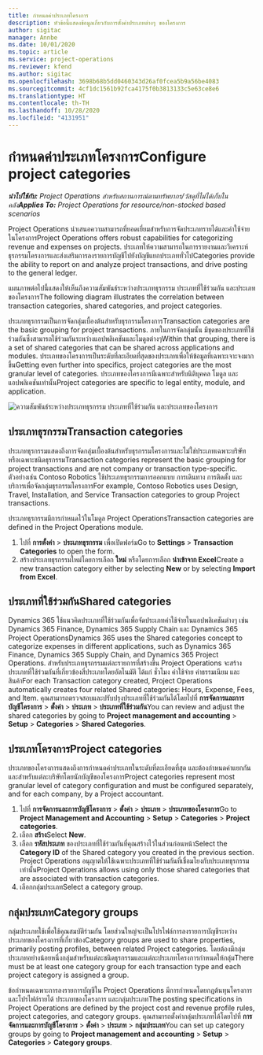 ```yaml
---
title: กำหนดค่าประเภทโครงการ
description: หัวข้อนี้แสดงข้อมูลเกี่ยวกับการตั้งค่าประเภทต่างๆ ของโครงการ
author: sigitac
manager: Annbe
ms.date: 10/01/2020
ms.topic: article
ms.service: project-operations
ms.reviewer: kfend
ms.author: sigitac
ms.openlocfilehash: 3698b68b5dd0460343d26af0fcea5b9a56be4083
ms.sourcegitcommit: 4cf1dc1561b92fca4175f0b3813133c5e63ce8e6
ms.translationtype: HT
ms.contentlocale: th-TH
ms.lasthandoff: 10/28/2020
ms.locfileid: "4131951"
---
```

# <a name="configure-project-categories"></a><span data-ttu-id="daa86-103">กำหนดค่าประเภทโครงการ</span><span class="sxs-lookup"><span data-stu-id="daa86-103">Configure project categories</span></span>

<span data-ttu-id="daa86-104">_**นำไปใช้กับ:** Project Operations สำหรับสถานการณ์ตามทรัพยากร/วัสดุที่ไม่ได้เก็บในคลัง_</span><span class="sxs-lookup"><span data-stu-id="daa86-104">_**Applies To:** Project Operations for resource/non-stocked based scenarios_</span></span>

<span data-ttu-id="daa86-105">Project Operations นำเสนอความสามารถที่ยอดเยี่ยมสำหรับการจัดประเภทรายได้และค่าใช้จ่ายในโครงการ</span><span class="sxs-lookup"><span data-stu-id="daa86-105">Project Operations offers robust capabilities for categorizing revenue and expenses on projects.</span></span> <span data-ttu-id="daa86-106">ประเภทให้ความสามารถในการรายงานและวิเคราะห์ธุรกรรมโครงการและส่งเสริมการลงรายการบัญชีไปยังบัญชีแยกประเภททั่วไป</span><span class="sxs-lookup"><span data-stu-id="daa86-106">Categories provide the ability to report on and analyze project transactions, and drive posting to the general ledger.</span></span>

<span data-ttu-id="daa86-107">แผนภาพต่อไปนี้แสดงให้เห็นถึงความสัมพันธ์ระหว่างประเภทธุรกรรม ประเภทที่ใช้ร่วมกัน และประเภทของโครงการ</span><span class="sxs-lookup"><span data-stu-id="daa86-107">The following diagram illustrates the correlation between transaction categories, shared categories, and project categories.</span></span> 

<span data-ttu-id="daa86-108">ประเภทธุรกรรมเป็นการจัดกลุ่มเบื้องต้นสำหรับธุรกรรมโครงการ</span><span class="sxs-lookup"><span data-stu-id="daa86-108">Transaction categories are the basic grouping for project transactions.</span></span> <span data-ttu-id="daa86-109">ภายในการจัดกลุ่มนั้น มีชุดของประเภทที่ใช้ร่วมกันซึ่งสามารถใช้ร่วมกันระหว่างแอปพลิเคชันและโมดูลต่างๆ</span><span class="sxs-lookup"><span data-stu-id="daa86-109">Within that grouping, there is a set of shared categories that can be shared across applications and modules.</span></span> <span data-ttu-id="daa86-110">ประเภทของโครงการเป็นระดับที่ละเอียดที่สุดของประเภทเพื่อให้ข้อมูลที่เฉพาะเจาะจงมากขึ้น</span><span class="sxs-lookup"><span data-stu-id="daa86-110">Getting even further into specifics, project categories are the most granular level of categories.</span></span> <span data-ttu-id="daa86-111">ประเภทของโครงการมีเฉพาะสำหรับนิติบุคคล โมดูล และแอปพลิเคชันเท่านั้น</span><span class="sxs-lookup"><span data-stu-id="daa86-111">Project categories are specific to legal entity, module, and application.</span></span>

![ความสัมพันธ์ระหว่างประเภทธุรกรรม ประเภทที่ใช้ร่วมกัน และประเภทของโครงการ](media/project-categories.png)

## <a name="transaction-categories"></a><span data-ttu-id="daa86-113">ประเภทธุรกรรม</span><span class="sxs-lookup"><span data-stu-id="daa86-113">Transaction categories</span></span>

<span data-ttu-id="daa86-114">ประเภทธุรกรรมแสดงถึงการจัดกลุ่มเบื้องต้นสำหรับธุรกรรมโครงการและไม่ใช่ประเภทเฉพาะบริษัทหรือเฉพาะชนิดธุรกรรม</span><span class="sxs-lookup"><span data-stu-id="daa86-114">Transaction categories represent the basic grouping for project transactions and are not company or transaction type-specific.</span></span> <span data-ttu-id="daa86-115">ตัวอย่างเช่น Contoso Robotics ใช้ประเภทธุรกรรมการออกแบบ การเดินทาง การติดตั้ง และบริการเพื่อจัดกลุ่มธุรกรรมโครงการ</span><span class="sxs-lookup"><span data-stu-id="daa86-115">For example, Contoso Robotics uses Design, Travel, Installation, and Service Transaction categories to group Project transactions.</span></span>

<span data-ttu-id="daa86-116">ประเภทธุรกรรมมีการกำหนดไว้ในโมดูล Project Operations</span><span class="sxs-lookup"><span data-stu-id="daa86-116">Transaction categories are defined in the Project Operations module.</span></span> 
1. <span data-ttu-id="daa86-117">ไปที่ **การตั้งค่า** \> **ประเภทธุรกรรม** เพื่อเปิดฟอร์ม</span><span class="sxs-lookup"><span data-stu-id="daa86-117">Go to **Settings** \> **Transaction Categories** to open the form.</span></span> 
2. <span data-ttu-id="daa86-118">สร้างประเภทธุรกรรมใหม่โดยการเลือก **ใหม่** หรือโดยการเลือก **นำเข้าจาก Excel**</span><span class="sxs-lookup"><span data-stu-id="daa86-118">Create a new transaction category either by selecting **New** or by selecting **Import from Excel**.</span></span>

## <a name="shared-categories"></a><span data-ttu-id="daa86-119">ประเภทที่ใช้ร่วมกัน</span><span class="sxs-lookup"><span data-stu-id="daa86-119">Shared categories</span></span>

<span data-ttu-id="daa86-120">Dynamics 365 ใช้แนวคิดประเภทที่ใช้ร่วมกันเพื่อจัดประเภทค่าใช้จ่ายในแอปพลิเคชันต่างๆ เช่น Dynamics 365 Finance, Dynamics 365 Supply Chain และ Dynamics 365 Project Operations</span><span class="sxs-lookup"><span data-stu-id="daa86-120">Dynamics 365 uses the Shared categories concept to categorize expenses in different applications, such as Dynamics 365 Finance, Dynamics 365 Supply Chain, and Dynamics 365 Project Operations.</span></span> <span data-ttu-id="daa86-121">สำหรับประเภทธุรกรรมแต่ละรายการที่สร้างขึ้น Project Operations จะสร้างประเภทที่ใช้ร่วมกันที่เกี่ยวข้องสี่ประเภทโดยอัตโนมัติ ได้แก่ ชั่วโมง ค่าใช้จ่าย ค่าธรรมเนียม และสินค้า</span><span class="sxs-lookup"><span data-stu-id="daa86-121">For each Transaction category created, Project Operations automatically creates four related Shared categories: Hours, Expense, Fees, and Item.</span></span> <span data-ttu-id="daa86-122">คุณสามารถตรวจสอบและปรับปรุงประเภทที่ใช้ร่วมกันได้โดยไปที่ **การจัดการและการบัญชีโครงการ** \> **ตั้งค่า** \> **ประเภท** \> **ประเภทที่ใช้ร่วมกัน**</span><span class="sxs-lookup"><span data-stu-id="daa86-122">You can review and adjust the shared categories by going to **Project management and accounting** \> **Setup** \> **Categories** \> **Shared Categories**.</span></span>

## <a name="project-categories"></a><span data-ttu-id="daa86-123">ประเภทโครงการ</span><span class="sxs-lookup"><span data-stu-id="daa86-123">Project categories</span></span>

<span data-ttu-id="daa86-124">ประเภทของโครงการแสดงถึงการกำหนดค่าประเภทในระดับที่ละเอียดที่สุด และต้องกำหนดค่าแยกกัน และสำหรับแต่ละบริษัทโดยนักบัญชีของโครงการ</span><span class="sxs-lookup"><span data-stu-id="daa86-124">Project categories represent most granular level of category configuration and must be configured separately, and for each company, by a Project accountant.</span></span>

1. <span data-ttu-id="daa86-125">ไปที่ **การจัดการและการบัญชีโครงการ** \> **ตั้งค่า** \> **ประเภท** \> **ประเภทของโครงการ**</span><span class="sxs-lookup"><span data-stu-id="daa86-125">Go to **Project Management and Accounting** \> **Setup** \> **Categories** \> **Project categories**.</span></span>
2. <span data-ttu-id="daa86-126">เลือก **สร้าง**</span><span class="sxs-lookup"><span data-stu-id="daa86-126">Select **New**.</span></span>
3. <span data-ttu-id="daa86-127">เลือก **รหัสประเภท** ของประเภทที่ใช้ร่วมกันที่คุณสร้างไว้ในส่วนก่อนหน้า</span><span class="sxs-lookup"><span data-stu-id="daa86-127">Select the **Category ID** of the Shared category you created in the previous section.</span></span> <span data-ttu-id="daa86-128">Project Operations อนุญาตให้ใช้เฉพาะประเภทที่ใช้ร่วมกันที่เชื่อมโยงกับประเภทธุรกรรมเท่านั้น</span><span class="sxs-lookup"><span data-stu-id="daa86-128">Project Operations allows using only those shared categories that are associated with transaction categories.</span></span>
4. <span data-ttu-id="daa86-129">เลือกกลุ่มประเภท</span><span class="sxs-lookup"><span data-stu-id="daa86-129">Select a category group.</span></span>

## <a name="category-groups"></a><span data-ttu-id="daa86-130">กลุ่มประเภท</span><span class="sxs-lookup"><span data-stu-id="daa86-130">Category groups</span></span>

<span data-ttu-id="daa86-131">กลุ่มประเภทใช้เพื่อใช้คุณสมบัติร่วมกัน โดยส่วนใหญ่จะเป็นโปรไฟล์การลงรายการบัญชีระหว่างประเภทของโครงการที่เกี่ยวข้อง</span><span class="sxs-lookup"><span data-stu-id="daa86-131">Category groups are used to share properties, primarily posting profiles, between related Project categories.</span></span> <span data-ttu-id="daa86-132">โดยต้องมีกลุ่มประเภทอย่างน้อยหนึ่งกลุ่มสำหรับแต่ละชนิดธุรกรรมและแต่ละประเภทโครงการกำหนดให้กลุ่ม</span><span class="sxs-lookup"><span data-stu-id="daa86-132">There must be at least one category group for each transaction type and each project category is assigned a group.</span></span>

<span data-ttu-id="daa86-133">ข้อกำหนดเฉพาะการลงรายการบัญชีใน Project Operations มีการกำหนดโดยกฎต้นทุนโครงการและโปรไฟล์รายได้ ประเภทของโครงการ และกลุ่มประเภท</span><span class="sxs-lookup"><span data-stu-id="daa86-133">The posting specifications in Project Operations are defined by the project cost and revenue profile rules, project categories, and category groups.</span></span> <span data-ttu-id="daa86-134">คุณสามารถตั้งค่ากลุ่มประเภทได้โดยไปที่ **การจัดการและการบัญชีโครงการ** \> **ตั้งค่า** \> **ประเภท** \> **กลุ่มประเภท**</span><span class="sxs-lookup"><span data-stu-id="daa86-134">You can set up category groups by going to **Project management and accounting** \> **Setup** \> **Categories** \> **Category groups**.</span></span>
